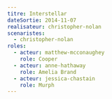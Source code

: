 ```yaml
---
titre: Interstellar
dateSortie: 2014-11-07
realisateur: christopher-nolan
scenaristes:
  - christopher-nolan
roles:
  - acteur: matthew-mcconaughey
    role: Cooper
  - acteur: anne-hathaway
    role: Amelia Brand
  - acteur: jessica-chastain
    role: Murph
---
```

